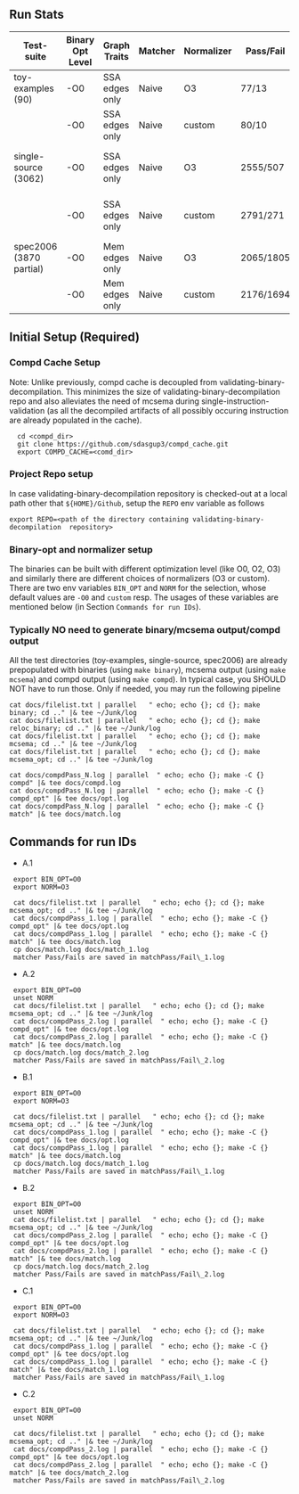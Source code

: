 ## Run Stats
| Test-suite  | Binary Opt Level | Graph Traits | Matcher | Normalizer | Pass/Fail | Comments | run ID |
|---|---|---|---|---|---|---|---|
|  toy-examples (90)|  -O0 |  SSA edges only | Naive | O3       | 77/13   | same with memdep edges | A.1 |
|                   |  -O0 |  SSA edges only | Naive | custom   | 80/10   | same with memdep edges | A.2 |
|  single-source (3062)|  -O0 |  SSA edges only | Naive | O3     | 2555/507 | 2508/554 with memedges; soon fixed| B.1|
|                      |  -O0 |  SSA edges only | Naive | custom | 2791/271 | 2746/316 with memedges, soon fixed|  B.2|
|  spec2006 (3870 partial)|  -O0 |  Mem edges only | Naive | O3 | 2065/1805 | saved in matchPass\_1 | C.1 |
|                         |  -O0 |  Mem edges only | Naive | custom | 2176/1694 | saved in matchPass\_2 | C.2|


## Initial Setup (Required)
### Compd Cache Setup
Note: Unlike previously, compd cache is decoupled from
validating-binary-decompilation.  This minimizes the size of
validating-binary-decompilation repo and also alleviates  the need of mcsema
during single-instruction-validation (as all the decompiled artifacts of all
    possibly occuring instruction are already populated in the cache).
```
  cd <compd_dir>
  git clone https://github.com/sdasgup3/compd_cache.git
  export COMPD_CACHE=<comd_dir>
```

### Project Repo setup
In case validating-binary-decompilation  repository is checked-out at a local path other that `${HOME}/Github`, setup the `REPO` env variable as follows
```
export REPO=<path of the directory containing validating-binary-decompilation  repository>
```

### Binary-opt and normalizer setup
The binaries can be built with different optimization level (like O0, O2, O3) and similarly there are different choices of normalizers (O3 or custom). There are two env variables
`BIN_OPT` and `NORM` for the selection,  whose default values are `-O0` and `custom` resp. The usages of these variables are mentioned below (in Section `Commands for run IDs`).

### Typically NO need to generate binary/mcsema output/compd output
All the test directories (toy-examples, single-source, spec2006) are already prepopulated with binaries (using `make binary`), mcsema output (using `make mcsema`) and compd output (using `make compd`).
In typical case, you SHOULD NOT have to run those.
Only if needed, you may run the following pipeline
```
cat docs/filelist.txt | parallel   " echo; echo {}; cd {}; make binary; cd .." |& tee ~/Junk/log
cat docs/filelist.txt | parallel   " echo; echo {}; cd {}; make reloc_binary; cd .." |& tee ~/Junk/log
cat docs/filelist.txt | parallel   " echo; echo {}; cd {}; make mcsema; cd .." |& tee ~/Junk/log
cat docs/filelist.txt | parallel   " echo; echo {}; cd {}; make mcsema_opt; cd .." |& tee ~/Junk/log

cat docs/compdPass_N.log | parallel  " echo; echo {}; make -C {} compd" |& tee docs/compd.log
cat docs/compdPass_N.log | parallel  " echo; echo {}; make -C {} compd_opt" |& tee docs/opt.log
cat docs/compdPass_N.log | parallel  " echo; echo {}; make -C {} match" |& tee docs/match.log
```


## Commands for run IDs
 - A.1
 ```
  export BIN_OPT=O0
  export NORM=O3

  cat docs/filelist.txt | parallel   " echo; echo {}; cd {}; make mcsema_opt; cd .." |& tee ~/Junk/log
  cat docs/compdPass_1.log | parallel  " echo; echo {}; make -C {} compd_opt" |& tee docs/opt.log
  cat docs/compdPass_1.log | parallel  " echo; echo {}; make -C {} match" |& tee docs/match.log
  cp docs/match.log docs/match_1.log
  matcher Pass/Fails are saved in matchPass/Fail\_1.log
 ```

 - A.2
 ```
  export BIN_OPT=O0
  unset NORM
  cat docs/filelist.txt | parallel   " echo; echo {}; cd {}; make mcsema_opt; cd .." |& tee ~/Junk/log
  cat docs/compdPass_2.log | parallel  " echo; echo {}; make -C {} compd_opt" |& tee docs/opt.log
  cat docs/compdPass_2.log | parallel  " echo; echo {}; make -C {} match" |& tee docs/match.log
  cp docs/match.log docs/match_2.log
  matcher Pass/Fails are saved in matchPass/Fail\_2.log
 ```

 - B.1
 ```
  export BIN_OPT=O0
  export NORM=O3

  cat docs/filelist.txt | parallel   " echo; echo {}; cd {}; make mcsema_opt; cd .." |& tee ~/Junk/log
  cat docs/compdPass_1.log | parallel  " echo; echo {}; make -C {} compd_opt" |& tee docs/opt.log
  cat docs/compdPass_1.log | parallel  " echo; echo {}; make -C {} match" |& tee docs/match.log
  cp docs/match.log docs/match_1.log
  matcher Pass/Fails are saved in matchPass/Fail\_1.log
 ```

 - B.2
 ```
  export BIN_OPT=O0
  unset NORM
  cat docs/filelist.txt | parallel   " echo; echo {}; cd {}; make mcsema_opt; cd .." |& tee ~/Junk/log
  cat docs/compdPass_2.log | parallel  " echo; echo {}; make -C {} compd_opt" |& tee docs/opt.log
  cat docs/compdPass_2.log | parallel  " echo; echo {}; make -C {} match" |& tee docs/match.log
  cp docs/match.log docs/match_2.log
  matcher Pass/Fails are saved in matchPass/Fail\_2.log
 ```

 - C.1
 ```
  export BIN_OPT=O0
  export NORM=O3

  cat docs/filelist.txt | parallel   " echo; echo {}; cd {}; make mcsema_opt; cd .." |& tee ~/Junk/log
  cat docs/compdPass_1.log | parallel  " echo; echo {}; make -C {} compd_opt" |& tee docs/opt.log
  cat docs/compdPass_1.log | parallel  " echo; echo {}; make -C {} match" |& tee docs/match_1.log
  matcher Pass/Fails are saved in matchPass/Fail\_1.log
 ```

 - C.2
 ```
  export BIN_OPT=O0
  unset NORM

  cat docs/filelist.txt | parallel   " echo; echo {}; cd {}; make mcsema_opt; cd .." |& tee ~/Junk/log
  cat docs/compdPass_2.log | parallel  " echo; echo {}; make -C {} compd_opt" |& tee docs/opt.log
  cat docs/compdPass_2.log | parallel  " echo; echo {}; make -C {} match" |& tee docs/match_2.log
  matcher Pass/Fails are saved in matchPass/Fail\_2.log
 ```
